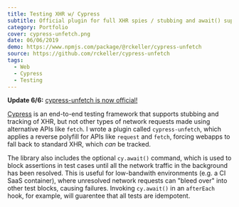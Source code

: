 ```yaml
---
title: Testing XHR w/ Cypress
subtitle: Official plugin for full XHR spies / stubbing and await() support
category: Portfolio
cover: cypress-unfetch.png
date: 06/06/2019
demo: https://www.npmjs.com/package/@rckeller/cypress-unfetch
source: https://github.com/rckeller/cypress-unfetch
tags:
  - Web
  - Cypress
  - Testing
---
```


**Update 6/6:** [cypress-unfetch is now official!](https://github.com/cypress-io/cypress-documentation/pull/1750)

[Cypress](https://www.cypress.io/) is an end-to-end testing framework that supports stubbing and tracking of XHR, but not other types of network requests made using alternative APIs like `fetch`. I wrote a plugin called `cypress-unfetch`, which applies a reverse polyfill for APIs like `request` and `fetch`, forcing webapps to fall back to standard XHR, which _can_ be tracked.

The library also includes the optional `cy.await()` command, which is used to block assertions in test cases until all the network traffic in the background has been resolved. This is useful for low-bandwith environments (e.g. a CI SaaS container), where unresolved network requests can "bleed over" into other test blocks, causing failures. Invoking `cy.await()` in an `afterEach` hook, for example, will guarentee that all tests are idempotent.
